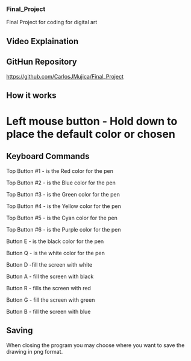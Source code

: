 ### Final_Project

Final Project for coding for digital art 



## Video Explaination

## GitHun Repository
https://github.com/CarlosJMujica/Final_Project

## How it works

# Left mouse button - Hold down to place the default color or chosen 

## Keyboard Commands

Top Button #1 - is the Red color for the pen 

Top Button #2 - is the Blue color for the pen 

Top Button #3 - is the Green color for the pen 

Top Button #4 - is the Yellow color for the pen 

Top Button #5 - is the Cyan color for the pen 

Top Button #6 - is the Purple color for the pen

Button E - is the black color for the pen

Button Q - is the white color for the pen


Button D -fill the screen with white

Button A - fill the screen with black

Button R - fills the screen with red

Button G - fill the screen with green

Button B - fill the screen with blue

## Saving

When closing the program you may choose where you want to save the drawing in png format.